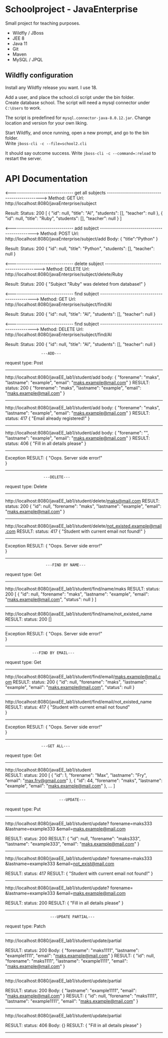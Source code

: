 # Schoolproject - JavaEnterprise

Small project for teaching purposes.

* Wildfly / JBoss
* JEE 8 
* Java 11
* Git
* Maven
* MySQL / JPQL

## Wildfly configuration

Install any Wildfly release you want. I use 18.

Add a user, and place the school.cli script under the bin folder.<br>
Create database school. The script will need a mysql connector under `C:\Users`
to work. 

The script is predefined for `mysql.connector-java-8.0.12.jar`. Change location and version for your own liking.

Start Wildfly, and once running, open a new prompt, and go to the bin folder.<br>
Write `jboss-cli -c --file=school2.cli`

It should say outcome success. Write `jboss-cli -c --command=:reload` to restart the server.






# API Documentation
                                                            
<------------------------------- get all subjects --------------------------------------------->
Method: GET
Url: http://localhost:8080/javaEnterprise/subject

Result:
Status: 200
[
    {
        "id": null,
        "title": "AI",
        "students": [],
        "teacher": null
    },
    {
        "id": null,
        "title": "Ruby",
        "students": [],
        "teacher": null
    }
]


<------------------------------- add subject --------------------------------------------->
Method: POST
Url: http://localhost:8080/javaEnterprise/subject/add
Body:
{
	"title":"Python"
}

Result:
Status: 200
{
    "id": null,
    "title": "Python",
    "students": [],
    "teacher": null
}


<------------------------------- delete subject --------------------------------------------->
Method: DELETE
Url: http://localhost:8080/javaEnterprise/subject/delete/Ruby

Result:
Status: 200
{
    "Subject "Ruby" was deleted from database!"
}


<------------------------------- find subject --------------------------------------------->
Method: GET
Url: http://localhost:8080/javaEnterprise/subject/find/AI

Result:
Status: 200
{
    "id": null,
    "title": "AI",
    "students": [],
    "teacher": null
}


<------------------------------- find subject --------------------------------------------->
Method: DELETE
Url: http://localhost:8080/javaEnterprise/subject/find/AI

Result:
Status: 200
{
    "id": null,
    "title": "AI",
    "students": [],
    "teacher": null
}
































				    ---ADD---
request type: Post
______________________________________________________________________________________
http://localhost:8080/javaEE_lab1/student/add
body:
{
    "forename": "maks",
    "lastname": "example",
    "email": "maks.example@mail.com"
}
RESULT: 
status: 200
{
    "forename": "maks",
    "lastname": "example",
    "email": "maks.example@mail.com"
}
______________________________________________________________________________________
http://localhost:8080/javaEE_lab1/student/add
body:
{
    "forename": "maks",
    "lastname": "example",
    "email": "maks.example@mail.com"
}
RESULT: 
status: 417
{
    "Email already registered!"
}
______________________________________________________________________________________
http://localhost:8080/javaEE_lab1/student/add
body:
{
    "forename": "",
    "lastname": "example",
    "email": "maks.example@mail.com"
}
RESULT: 
status: 406
{
    "Fill in all details please"
}
______________________________________________________________________________________
Exception
RESULT:
{
    "Oops. Server side error!"		
}
______________________________________________________________________________________
		








				     ---DELETE---
request type: Delete
______________________________________________________________________________________
http://localhost:8080/javaEE_lab1/student/delete/maks@mail.com
RESULT: 
status: 200
{
    "id": null,
    "forename": "maks",
    "lastname": "example",
    "email": "maks.example@mail.com"
} 
______________________________________________________________________________________
http://localhost:8080/javaEE_lab1/student/delete/not_existed.example@mail.com
RESULT: 
status: 417
{
    "Student with current email not found!"
}
______________________________________________________________________________________
Exception
RESULT:
{
    "Oops. Server side error!"		
}
______________________________________________________________________________________
		










 				      ---FIND BY NAME---
request type: Get
______________________________________________________________________________________
http://localhost:8080/javaEE_lab1/student/find/name/maks
RESULT: 
status: 200
[
    {
        "id": null,
        "forename": "maks",
        "lastname": "example",
        "email": "maks.example@mail.com",
        "status": null
    }
]
______________________________________________________________________________________
http://localhost:8080/javaEE_lab1/student/find/name/not_existed_name
RESULT: 
status: 200
[]
______________________________________________________________________________________
Exception
RESULT:
{
    "Oops. Server side error!"		
}
______________________________________________________________________________________
		






 				---FIND BY EMAIL---
request type: Get
______________________________________________________________________________________
http://localhost:8080/javaEE_lab1/student/find/email/maks.example@mail.com
RESULT: 
status: 200
    {
        "id": null,
        "forename": "maks",
        "lastname": "example",
        "email": "maks.example@mail.com",
        "status": null
    }
______________________________________________________________________________________
http://localhost:8080/javaEE_lab1/student/find/email/not_existed_name
RESULT: 
status: 417
{
    "Student with current email not found"	
}
______________________________________________________________________________________
Exception
RESULT:
{
    "Oops. Server side error!"		
}
______________________________________________________________________________________
		









				    ---GET ALL---
request type: Get
______________________________________________________________________________________
http://localhost:8080/javaEE_lab1/student	
RESULT: 
status: 200
[
    {
        "id": 1,
        "forename": "Max",
        "lastname": "Fry",
        "email": "max.fry@gmail.com"
    },
    {
        "id": 44,
        "forename": "maks",
        "lastname": "example",
        "email": "maks.example@mail.com"
    },
    ...
]






****************************
                            ---UPDATE---
request type: Put
______________________________________________________________________________________
http://localhost:8080/javaEE_lab1/student/update?
    forename=maks333
    &lastname=example333
    &email=maks.example@mail.com

RESULT: 
status: 200
RESULT:
{
    "id": null,
    "forename": "maks333",
    "lastname": "example333",
    "email": "maks.example@mail.com"
}
______________________________________________________________________________________
http://localhost:8080/javaEE_lab1/student/update?
    forename=maks333
    &lastname=example333
    &email=not_exist@mail.com

RESULT: 
status: 417
RESULT:
{
    "Student with current email not found!"
}
______________________________________________________________________________________
	
 http://localhost:8080/javaEE_lab1/student/update?
     forename=
     &lastname=example333
     &email=maks.example@mail.com
 
 RESULT: 
 status: 200
 RESULT:
 {
     "Fill in all details please"
 }
 ______________________________________________________________________________________
 	
  
  
  
  


                        ---UPDATE PARTIAL---
request type: Patch
______________________________________________________________________________________
http://localhost:8080/javaEE_lab1/student/update/partial

RESULT: 
status: 200
Body:
{
    "forename": "maks1111",
    "lastname": "example1111",
    "email": "maks.example@mail.com"
}
RESULT:
{
    "id": null,
    "forename": "maks1111",
    "lastname": "example1111",
    "email": "maks.example@mail.com"
}
______________________________________________________________________________________
http://localhost:8080/javaEE_lab1/student/update/partial

RESULT: 
status: 200
Body:
{
    "lastname": "example1111",
    "email": "maks.example@mail.com"
}
RESULT:
{
    "id": null,
    "forename": "maks1111",
    "lastname": "example1111",
    "email": "maks.example@mail.com"
}
______________________________________________________________________________________
	
 http://localhost:8080/javaEE_lab1/student/update/partial
 
 RESULT: 
 status: 406
 Body: {}
 RESULT:
 {
     "Fill in all details please"
 }
 ______________________________________________________________________________________
 	
  
